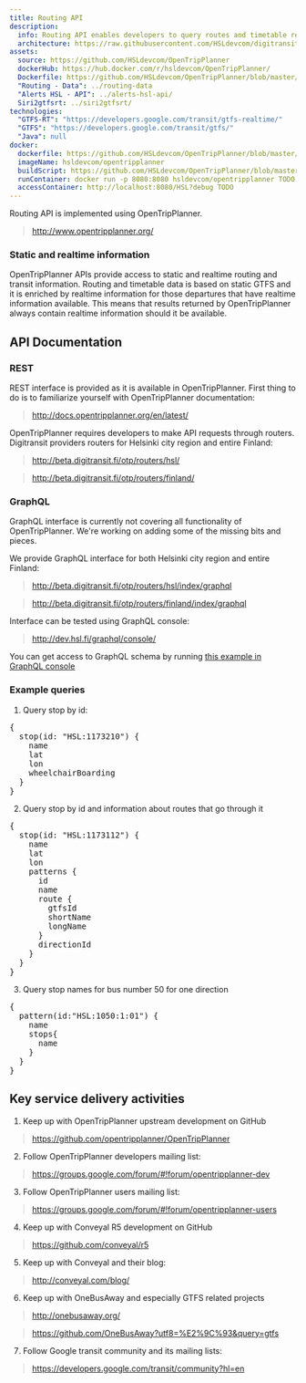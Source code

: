 ```yaml
---
title: Routing API
description:
  info: Routing API enables developers to query routes and timetable related information using either REST or GraphQL interfaces.
  architecture: https://raw.githubusercontent.com/HSLdevcom/digitransit-site/master/pages/en/developers/routing-api/architecture.xml
assets:
  source: https://github.com/HSLdevcom/OpenTripPlanner
  dockerHub: https://hub.docker.com/r/hsldevcom/OpenTripPlanner/
  Dockerfile: https://github.com/HSLdevcom/OpenTripPlanner/blob/master/Dockerfile
  "Routing - Data": ../routing-data
  "Alerts HSL - API": ../alerts-hsl-api/
  Siri2gtfsrt: ../siri2gtfsrt/
technologies:  
  "GTFS-RT": "https://developers.google.com/transit/gtfs-realtime/"
  "GTFS": "https://developers.google.com/transit/gtfs/"
  "Java": null
docker:
  dockerfile: https://github.com/HSLdevcom/OpenTripPlanner/blob/master/Dockerfile
  imageName: hsldevcom/opentripplanner
  buildScript: https://github.com/HSLdevcom/OpenTripPlanner/blob/master/build-docker-image.sh
  runContainer: docker run -p 8080:8080 hsldevcom/opentripplanner TODO
  accessContainer: http://localhost:8080/HSL?debug TODO
---
```

Routing API is implemented using OpenTripPlanner.
> http://www.opentripplanner.org/

### Static and realtime information

OpenTripPlanner APIs provide access to static and realtime routing and transit information. Routing and timetable data
is based on static GTFS and it is enriched by realtime information for those departures that have realtime information
available. This means that results returned by OpenTripPlanner always contain realtime information should it be
available.

## API Documentation

### REST
REST interface is provided as it is available in OpenTripPlanner. First thing to do is to familiarize yourself with
OpenTripPlanner documentation:
> http://docs.opentripplanner.org/en/latest/

OpenTripPlanner requires developers to make API requests through routers. Digitransit providers routers for Helsinki
city region and entire Finland:
> http://beta.digitransit.fi/otp/routers/hsl/

> http://beta.digitransit.fi/otp/routers/finland/


### GraphQL
GraphQL interface is currently not covering all functionality of OpenTripPlanner. We're working on adding some of the
missing bits and pieces.

We provide GraphQL interface for both Helsinki city region and entire Finland:
> http://beta.digitransit.fi/otp/routers/hsl/index/graphql

> http://beta.digitransit.fi/otp/routers/finland/index/graphql


Interface can be tested using GraphQL console:
> http://dev.hsl.fi/graphql/console/

You can get access to GraphQL schema by running
 [this example in GraphQL console](http://dev.hsl.fi/graphql/console/?query=query%20IntrospectionQuery%20%7B%0A%20%20%20%20__schema%20%7B%0A%20%20%20%20%20%20queryType%20%7B%20name%20%7D%0A%20%20%20%20%20%20mutationType%20%7B%20name%20%7D%0A%20%20%20%20%20%20types%20%7B%0A%20%20%20%20%20%20%20%20...FullType%0A%20%20%20%20%20%20%7D%0A%20%20%20%20%20%20directives%20%7B%0A%20%20%20%20%20%20%20%20name%0A%20%20%20%20%20%20%20%20description%0A%20%20%20%20%20%20%20%20args%20%7B%0A%20%20%20%20%20%20%20%20%20%20...InputValue%0A%20%20%20%20%20%20%20%20%7D%0A%20%20%20%20%20%20%20%20onOperation%0A%20%20%20%20%20%20%20%20onFragment%0A%20%20%20%20%20%20%20%20onField%0A%20%20%20%20%20%20%7D%0A%20%20%20%20%7D%0A%20%20%7D%0A%20%20fragment%20FullType%20on%20__Type%20%7B%0A%20%20%20%20kind%0A%20%20%20%20name%0A%20%20%20%20description%0A%20%20%20%20fields(includeDeprecated%3A%20true)%20%7B%0A%20%20%20%20%20%20name%0A%20%20%20%20%20%20description%0A%20%20%20%20%20%20args%20%7B%0A%20%20%20%20%20%20%20%20...InputValue%0A%20%20%20%20%20%20%7D%0A%20%20%20%20%20%20type%20%7B%0A%20%20%20%20%20%20%20%20...TypeRef%0A%20%20%20%20%20%20%7D%0A%20%20%20%20%20%20isDeprecated%0A%20%20%20%20%20%20deprecationReason%0A%20%20%20%20%7D%0A%20%20%20%20inputFields%20%7B%0A%20%20%20%20%20%20...InputValue%0A%20%20%20%20%7D%0A%20%20%20%20interfaces%20%7B%0A%20%20%20%20%20%20...TypeRef%0A%20%20%20%20%7D%0A%20%20%20%20enumValues(includeDeprecated%3A%20true)%20%7B%0A%20%20%20%20%20%20name%0A%20%20%20%20%20%20description%0A%20%20%20%20%20%20isDeprecated%0A%20%20%20%20%20%20deprecationReason%0A%20%20%20%20%7D%0A%20%20%20%20possibleTypes%20%7B%0A%20%20%20%20%20%20...TypeRef%0A%20%20%20%20%7D%0A%20%20%7D%0A%20%20fragment%20InputValue%20on%20__InputValue%20%7B%0A%20%20%20%20name%0A%20%20%20%20description%0A%20%20%20%20type%20%7B%20...TypeRef%20%7D%0A%20%20%20%20defaultValue%0A%20%20%7D%0A%20%20fragment%20TypeRef%20on%20__Type%20%7B%0A%20%20%20%20kind%0A%20%20%20%20name%0A%20%20%20%20ofType%20%7B%0A%20%20%20%20%20%20kind%0A%20%20%20%20%20%20name%0A%20%20%20%20%20%20ofType%20%7B%0A%20%20%20%20%20%20%20%20kind%0A%20%20%20%20%20%20%20%20name%0A%20%20%20%20%20%20%20%20ofType%20%7B%0A%20%20%20%20%20%20%20%20%20%20kind%0A%20%20%20%20%20%20%20%20%20%20name%0A%20%20%20%20%20%20%20%20%7D%0A%20%20%20%20%20%20%7D%0A%20%20%20%20%7D%0A%20%20%7D)

### Example queries

1. Query stop by id:
<pre>
{
  stop(id: "HSL:1173210") {
    name
    lat
    lon
    wheelchairBoarding
  }
}
</pre>

2. Query stop by id and information about routes that go through it
<pre>
{
  stop(id: "HSL:1173112") {
    name
    lat
    lon
    patterns {
      id
      name
      route {
        gtfsId
        shortName
        longName
      }
      directionId
    }
  }
}
</pre>

3. Query stop names for bus number 50 for one direction
<pre>
{
  pattern(id:"HSL:1050:1:01") {
    name
    stops{
      name  
    }
  }
}
</pre>

## Key service delivery activities
1. Keep up with OpenTripPlanner upstream development on GitHub
> https://github.com/opentripplanner/OpenTripPlanner
2. Follow OpenTripPlanner developers mailing list:
> https://groups.google.com/forum/#!forum/opentripplanner-dev
3. Follow OpenTripPlanner users mailing list:
> https://groups.google.com/forum/#!forum/opentripplanner-users
4. Keep up with Conveyal R5 development on GitHub
> https://github.com/conveyal/r5
5. Keep up with Conveyal and their blog:
> http://conveyal.com/blog/
6. Keep up with OneBusAway and especially GTFS related projects
> http://onebusaway.org/

> https://github.com/OneBusAway?utf8=%E2%9C%93&query=gtfs
7. Follow Google transit community and its mailing lists:
> https://developers.google.com/transit/community?hl=en

